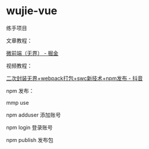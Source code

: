 # wujie-vue

练手项目

文章教程：

[微前端（无界） - 掘金](https://juejin.cn/post/7212603829572911159?searchId=20240502162357E0CB393C5907A8BAA236#heading-12)


视频教程：

[二次封装无界+webpack打包+swc新技术+npm发布 - 抖音](https://www.douyin.com/video/7217094840146824485)


npm 发布：

mmp use

npm adduser 添加账号

npm login 登录账号

npm publish 发布包



